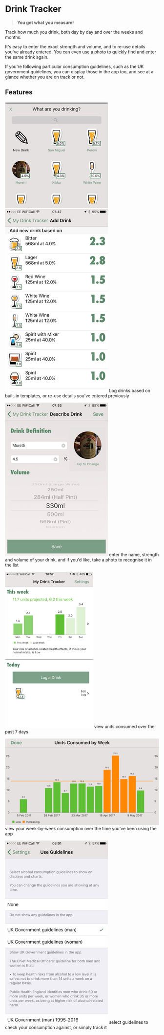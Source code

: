 # Drink Tracker

> **You get what you measure!**

Track how much you drink, both day by day and over the weeks and months.

It's easy to enter the exact strength and volume, and to re-use details you've already entered. You can even use a photo to quickly find and enter the same drink again.

If you're following particular consumption guidelines, such as the UK government guidelines, you can display those in the app too, and see at a glance whether you are on track or not.

## Features

![Reuse existing](existing-drink.jpg)
![Create new](new-drink.jpg)
Log drinks based on built-in templates, or re-use details you've entered previously

![Details](drink-details.jpg)
enter the name, strength and volume of your drink, and if you'd like, take a photo to recognise it in the list

![Dashboard](dashboard.png)
view units consumed over the past 7 days

![By week](byweek.png)
view your week-by-week consumption over the time you've been using the app

![Select guidelines](guidelines.jpg)
select guidelines to check your consumption against, or simply track it

